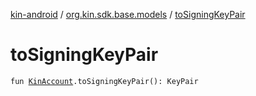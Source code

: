 [kin-android](../index.md) / [org.kin.sdk.base.models](index.md) / [toSigningKeyPair](./to-signing-key-pair.md)

# toSigningKeyPair

`fun `[`KinAccount`](-kin-account/index.md)`.toSigningKeyPair(): KeyPair`